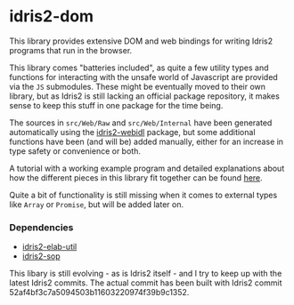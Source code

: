 # idris2-dom

This library provides extensive DOM and web bindings for
writing Idris2 programs that run in the browser.

This library comes "batteries included", as quite a few utility types
and functions for interacting with the unsafe world of Javascript
are provided via the `JS` submodules. These might be eventually moved
to their own library, but as Idris2 is still lacking an official
package repository, it makes sense to keep this stuff in one package
for the time being.

The sources in `src/Web/Raw` and `src/Web/Internal`
have been generated automatically using
the [idris2-webidl](https://github.com/stefan-hoeck/idris2-webidl)
package, but some additional functions have been (and will be) added
manually, either for an increase in type safety or convenience or both.

A tutorial with a working example program and detailed
explanations about how the different pieces in this library fit
together can be found [here](src/Doc/Tutorial.md).

Quite a bit of functionality is still missing when it comes
to external types like `Array` or `Promise`, but will be added
later on.


### Dependencies

  * [idris2-elab-util](https://github.com/stefan-hoeck/idris2-elab-util)
  * [idris2-sop](https://github.com/stefan-hoeck/idris2-sop)

This libary is still evolving - as is Idris2 itself - and I try to keep up
with the latest Idris2 commits. The actual commit has been built with
Idris2 commit 52af4bf3c7a5094503b11603220974f39b9c1352.
